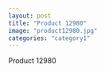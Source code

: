 ```yaml
---
layout: post
title: "Product 12980"
image: "product12980.jpg"
categories: "category1"
---
```

Product 12980
